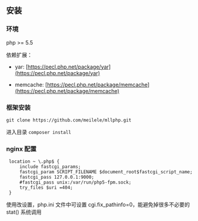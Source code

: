 ## 安装

### 环境

php &gt;= 5.5

依赖扩展：

* yar:  [https://pecl.php.net/package/yar](https://pecl.php.net/package/yar)

* memcache: [https://pecl.php.net/package/memcache](https://pecl.php.net/package/memcache)

### 框架安装

`git clone https://github.com/meilele/mllphp.git`

进入目录 `composer install`

### nginx 配置

```
 location ~ \.php$ {
     include fastcgi_params;
     fastcgi_param SCRIPT_FILENAME $document_root$fastcgi_script_name;
     fastcgi_pass 127.0.0.1:9000;
     #fastcgi_pass unix:/var/run/php5-fpm.sock;
     try_files $uri =404;
 }
```

使用改设置，php.ini 文件中可设置 cgi.fix\_pathinfo=0，能避免掉很多不必要的 stat\(\) 系统调用

